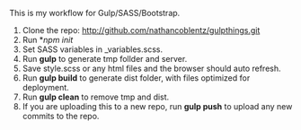 This is my workflow for Gulp/SASS/Bootstrap.

1. Clone the repo: http://github.com/nathancoblentz/gulpthings.git
2. Run **npm init*
3. Set SASS variables in _variables.scss.  
4. Run **gulp** to generate tmp follder and server.
5. Save style.scss or any html files and the browser should auto refresh.
6. Run **gulp build** to generate dist folder, with files optimized for deployment.
7. Run **gulp clean** to remove tmp and dist. 
8. If you are uploading this to a new repo, run **gulp push** to upload any new commits to the repo.